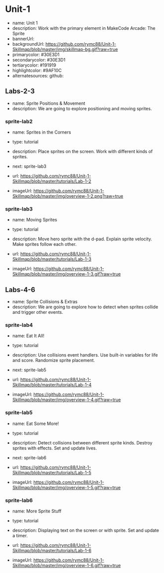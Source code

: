 # Unit-1
* name: Unit 1
* description: Work with the primary element in MakeCode Arcade: The Sprite
* bannerUrl:
* backgroundUrl: https://github.com/rymc88/Unit-1-Skillmap/blob/master/img/skillmap-bg.gif?raw=true
* primarycolor: #30E3D1
* secondarycolor: #30E3D1
* tertiarycolor: #191919
* highlightcolor: #9AF10C
* alternatesources: github:

## Labs-2-3
* name: Sprite Positions & Movement
* description: We are going to explore positioning and moving sprites.

### sprite-lab2

* name: Sprites in the Corners
* type: tutorial
* description: Place sprites on the screen. Work with different kinds of sprites.
* next: sprite-lab3

* url: https://github.com/rymc88/Unit-1-Skillmap/blob/master/tutorials/Lab-1-2
* imageUrl: https://github.com/rymc88/Unit-1-Skillmap/blob/master/img/overview-1-2.png?raw=true

### sprite-lab3

* name: Moving Sprites
* type: tutorial
* description: Move hero sprite with the d-pad. Explain sprite velocity. Make sprites follow each other.

* url: https://github.com/rymc88/Unit-1-Skillmap/blob/master/tutorials/Lab-1-3
* imageUrl: https://github.com/rymc88/Unit-1-Skillmap/blob/master/img/overview-1-3.gif?raw=true

## Labs-4-6
* name: Sprite Collisions & Extras
* description: We are going to explore how to detect when sprites collide and trigger other events.

### sprite-lab4

* name: Eat It All!
* type: tutorial
* description: Use collisions event handlers. Use built-in variables for life and score. Randomize sprite placement.
* next: sprite-lab5

* url: https://github.com/rymc88/Unit-1-Skillmap/blob/master/tutorials/Lab-1-4
* imageUrl: https://github.com/rymc88/Unit-1-Skillmap/blob/master/img/overview-1-4.gif?raw=true

### sprite-lab5

* name: Eat Some More!
* type: tutorial
* description: Detect collisions between different sprite kinds. Destroy sprites with effects. Set and update lives. 
* next: sprite-lab6

* url: https://github.com/rymc88/Unit-1-Skillmap/blob/master/tutorials/Lab-1-5
* imageUrl: https://github.com/rymc88/Unit-1-Skillmap/blob/master/img/overview-1-5.gif?raw=true

### sprite-lab6

* name: More Sprite Stuff
* type: tutorial
* description: Displaying text on the screen or with sprite. Set and update a timer. 

* url: https://github.com/rymc88/Unit-1-Skillmap/blob/master/tutorials/Lab-1-6
* imageUrl: https://github.com/rymc88/Unit-1-Skillmap/blob/master/img/overview-1-6.gif?raw=true